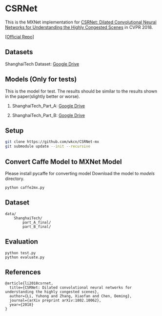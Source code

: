 # CSRNet
This is the MXNet implementation for [CSRNet: Dilated Convolutional Neural Networks for Understanding the Highly Congested Scenes](https://arxiv.org/abs/1802.10062) in CVPR 2018.

[[Official Repo](https://github.com/leeyeehoo/CSRNet)]

## Datasets
ShanghaiTech Dataset: [Google Drive](https://drive.google.com/open?id=16dhJn7k4FWVwByRsQAEpl9lwjuV03jVI)

## Models (Only for tests)

This is the model for test. The results should be similar to the results shown in the paper(slightly better or worse).

1) ShanghaiTech_Part_A: [Google Drive](https://drive.google.com/open?id=1odZ3B_ZDSepPcVFO_TfGUIrpF2DF7SwY)

2) ShanghaiTech_Part_B: [Google Drive](https://drive.google.com/open?id=1NOpn0ztlye85vrHR2TMwOI2Qu_S8zANj)

## Setup
```bash
git clone https://github.com/wkcn/CSRNet-mx
git submodule update --init --recursive
```

## Convert Caffe Model to MXNet Model
Please install pycaffe for converting model
Download the model to *models* directory.
```
python caffe2mx.py
```

## Dataset
```
data/
    ShanghaiTech/
        part_A_final/
        part_B_final/
```

## Evaluation
```
python test.py
python evaluate.py
```

## References

```
@article{li2018csrnet,
  title={CSRNet: Dilated convolutional neural networks for understanding the highly congested scenes},
  author={Li, Yuhong and Zhang, Xiaofan and Chen, Deming},
  journal={arXiv preprint arXiv:1802.10062},
  year={2018}
}
```
